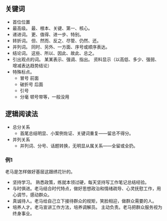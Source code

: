 ## 关键词

- 首位位置
- 最高级。 最、根本、关键、第一、核心。
- 递进词。 更、值得、进一步、特别。
- 转折词。 但、然而、反之、尽管、仍然、还。
- 并列词。 同时、另外、一方面、序号或顺序表达。
- 结论词。 这些、所以、因此、故此、总之。
- 引出观点的词。 某某表示、强调、指出。 资料显示（以高低、多少、强弱、增减表达趋势结论）
- 特殊标点。
  - 冒号 前面
  - 破折号 后面
  - 引号
  - 分毫 顿号带等，一般没用

## 逻辑阅读法

- 总分关系
  - 首尾总结明显、小案例佐证、关键词重复——留总不得分。
- 并列关系
  - 并列词、分号、话题转换，无明显从属关系——全留或全扔。

### 例1

老马是怎样做好基层这跟绣花针的。

- 坚持学习。 熟悉政策，练就本领过硬，每天坚持写工作笔记总结经验。
- 与时俱进。老马结合时代特点，做好思想政治和情绪疏导、心灵抚慰工作，用心调节，感动群众。
- 真诚待人。老马给自己立下接待群众的规矩，笑脸相迎，做群众需要的人。
- 培养人才。老马宣讲工作方法，培养调解员。 主动负责。老马把群众服务视为终身事业。
